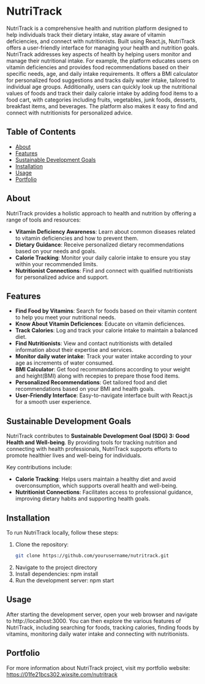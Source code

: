 # NutriTrack

NutriTrack is a comprehensive health and nutrition platform designed to help individuals track their dietary intake, stay aware of vitamin deficiencies, and connect with nutritionists. Built using React.js, NutriTrack offers a user-friendly interface for managing your health and nutrition goals. NutriTrack addresses key aspects of health by helping users monitor and manage their nutritional intake. For example, the platform educates users on vitamin deficiencies and provides food recommendations based on their specific needs, age, and daily intake requirements. It offers a BMI calculator for personalized food suggestions and tracks daily water intake, tailored to individual age groups. Additionally, users can quickly look up the nutritional values of foods and track their daily calorie intake by adding food items to a food cart, with categories including fruits, vegetables, junk foods, desserts, breakfast items, and beverages. The platform also makes it easy to find and connect with nutritionists for personalized advice.

## Table of Contents
- [About](#about)
- [Features](#features)
- [Sustainable Development Goals](#sustainable-development-goals)
- [Installation](#installation)
- [Usage](#usage)
- [Portfolio](#portfolio)


## About

NutriTrack provides a holistic approach to health and nutrition by offering a range of tools and resources:
- **Vitamin Deficiency Awareness**: Learn about common diseases related to vitamin deficiencies and how to prevent them.
- **Dietary Guidance**: Receive personalized dietary recommendations based on your needs and goals.
- **Calorie Tracking**: Monitor your daily calorie intake to ensure you stay within your recommended limits.
- **Nutritionist Connections**: Find and connect with qualified nutritionists for personalized advice and support.

## Features

- **Find Food by Vitamins**: Search for foods based on their vitamin content to help you meet your nutritional needs.
- **Know About Vitamin Deficiences**: Educate on vitamin deficiences.
- **Track Calories**: Log and track your calorie intake to maintain a balanced diet.
- **Find Nutritionists**: View and contact nutritionists with detailed information about their expertise and services.
- **Monitor daily water intake**: Track your water intake according to your age as increments of water consumed.
- **BMI Calculator**: Get food recommandations according to your weight and height(BMI) along with recepies to prepare those food items.
- **Personalized Recommendations**: Get tailored food and diet recommendations based on your BMI and health goals.
- **User-Friendly Interface**: Easy-to-navigate interface built with React.js for a smooth user experience.

## Sustainable Development Goals

NutriTrack contributes to **Sustainable Development Goal (SDG) 3: Good Health and Well-being**. By providing tools for tracking nutrition and connecting with health professionals, NutriTrack supports efforts to promote healthier lives and well-being for individuals.

Key contributions include:
- **Calorie Tracking**: Helps users maintain a healthy diet and avoid overconsumption, which supports overall health and well-being.
- **Nutritionist Connections**: Facilitates access to professional guidance, improving dietary habits and supporting health goals.

## Installation

To run NutriTrack locally, follow these steps:

1. Clone the repository:
   ```bash
   git clone https://github.com/yourusername/nutritrack.git
2. Navigate to the project directory
3. Install dependencies: npm install
4. Run the development server: npm start

## Usage
After starting the development server, open your web browser and navigate to http://localhost:3000. You can then explore the various features of NutriTrack, including searching for foods, tracking calories, finding foods by vitamins, monitoring daily water intake and connecting with nutritionists.

## Portfolio
For more information about NutriTrack project, visit my portfolio website:
https://01fe21bcs302.wixsite.com/nutritrack




